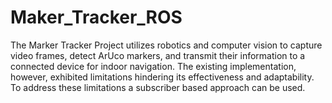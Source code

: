# Maker_Tracker_ROS
The Marker Tracker Project utilizes robotics and computer vision to capture video frames, detect ArUco markers, and transmit their information to a connected device for indoor navigation. The existing implementation, however, exhibited limitations hindering its effectiveness and adaptability.
To address these limitations a subscriber based approach can be used.
